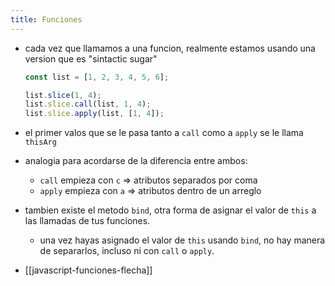 ```yaml
---
title: Funciones
---
```


- cada vez que llamamos a una funcion, realmente estamos usando una version que es "sintactic sugar"

  ```js
  const list = [1, 2, 3, 4, 5, 6];

  list.slice(1, 4);
  list.slice.call(list, 1, 4);
  list.slice.apply(list, [1, 4]);
  ```

- el primer valos que se le pasa tanto a `call` como a `apply` se le llama `thisArg`
- analogia para acordarse de la diferencia entre ambos:
  - `call` empieza con `c` => atributos separados por coma
  - `apply` empieza con `a` => atributos dentro de un arreglo
- tambien existe el metodo `bind`, otra forma de asignar el valor de `this` a las llamadas de tus funciones.
  - una vez hayas asignado el valor de `this` usando `bind`, no hay manera de separarlos, incluso ni con `call` o `apply`.
- [[javascript-funciones-flecha]]


